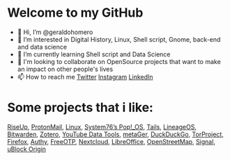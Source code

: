 # Welcome to my GitHub

- 👋 Hi, I’m @geraldohomero
- 👀 I’m interested in Digital History, Linux, Shell script, Gnome, back-end and data science
- 🌱 I’m currently learning Shell script and Data Science
- 💞️ I'm looking to collaborate on OpenSource projects that want to make an impact on other people's lives 
- 📫 How to reach me [Twitter](https://twiter.com/geraldohomero) [Instagram](https://www.instagram.com/geraldohomero/?theme=dark) [LinkedIn](https://www.linkedin.com/in/geraldohomero/)



# Some projects that i like:
[RiseUp](https://riseup.net), [ProtonMail](https://protonmail.com), [Linux](https://www.linux.org/), [System76’s Pop!_OS](https://system76.com), [Tails](https://tails.boum.org/), [LineageOS](https://www.lineageos.org/), [Bitwarden](https://bitwarden.com), [Zotero](HTTPS://zotero.org), [YouTube Data Tools](https://tools.digitalmethods.net/netvizz/youtube/), [metaGer](https://metager.de), [DuckDuckGo](HTTPS://DuckDuckGo.com), [TorProject](https://www.torproject.org/), [Firefox](https://mozilla.org), [Authy](https://authy.com), [FreeOTP](https://github.com/freeotp), [Nextcloud](https://nextcloud.com/), [LibreOffice](https://www.libreoffice.org/), [OpenStreetMap](https://www.openstreetmap.org), [Signal](https://signal.org), [uBlock Origin](https://github.com/gorhill/uBlock)


